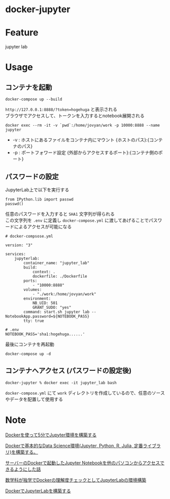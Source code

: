 # docker-jupyter

# Feature
jupyter lab


# Usage
## コンテナを起動
```
docker-compose up --build
```
`http://127.0.0.1:8888/?token=hogehuga` と表示される  
ブラウザでアクセスして、トークンを入力するとnotebook展開される

```
docker exec --rm -it -v `pwd`:/home/jovyan/work -p 10000:8888 --name jupyter
```
- -v : ホストにあるファイルをコンテナ内にマウント {ホストのパス}:{コンテナのパス}
- -p : ポートフォワード設定 {外部からアクセスするポート}:{コンテナ側のポート}

## パスワードの設定
JupyterLab上で以下を実行する
```
from IPython.lib import passwd
passwd()
```
任意のパスワードを入力すると `SHA1` 文字列が得られる  
この文字列を `.env` に定義し `docker-compose.yml` に渡してあげることでパスワードによるアクセスが可能になる  
```
# docker-compsose.yml

version: "3"

services:
    jupyterlab:
        container_name: "jupyter_lab"
        build:
            context: .
            dockerfile: ./Dockerfile
        ports:
            - "10000:8888"
        volumes:
            - "./work:/home/jovyan/work"
        environment: 
            NB_UID: 501
            GRANT_SUDO: "yes"
        command: start.sh jupyter lab --NotebookApp.password=${NOTEBOOK_PASS}
        tty: true
```
```
# .env
NOTEBOOK_PASS='sha1:hogehuga......'
```
最後にコンテナを再起動
```
docker-compose up -d
```


## コンテナへアクセス (パスワードの設定後)
```
docker-jupyter % docker exec -it jupyter_lab bash
```

`docker-compose.yml` にて `work` ディレクトリを作成しているので、任意のソースやデータを配置して使用する


# Note
[Dockerを使って5分でJupyter環境を構築する](https://qiita.com/fuku_tech/items/6752b00770552bf4f46b)

[Dockerで基本的なData Science環境(Jupyter, Python, R, Julia, 定番ライブラリ)を構築する。](https://qiita.com/y4m3/items/c2703d4e131e05084b7b)

[サーバーのDockerで起動したJupyter Notebookを他のパソコンからアクセスできるようにした話](https://qiita.com/yamasakih/items/d23ac0bf773e9b1b4d9d)

[数学科が独学でDockerの理解度チェックとしてJupyterLabの環境構築](https://qiita.com/kiwamizamurai/items/1cf2bcae7df2cd396767)

[DockerでJupyterLabを構築する](https://qiita.com/muk-ai/items/a147cfd2cafc57420b15)

